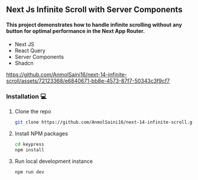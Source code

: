## Next Js Infinite Scroll with Server Components
#### This project demonstrates how to handle infinite scrolling without any button for optimal performance in the Next App Router.

* Next JS
* React Query
* Server Components
* Shadcn

https://github.com/AnmolSaini16/next-14-infinite-scroll/assets/72123368/e6840671-bb8e-4573-87f7-50343c3f9cf7

### Installation 💻

1. Clone the repo
   ```sh
   git clone https://github.com/AnmolSaini16/next-14-infinite-scroll.git
   ```
2. Install NPM packages
   ```sh
   cd keypress
   npm install
   ```
3. Run local development instance
   ```sh
   npm run dev
   ```
  


